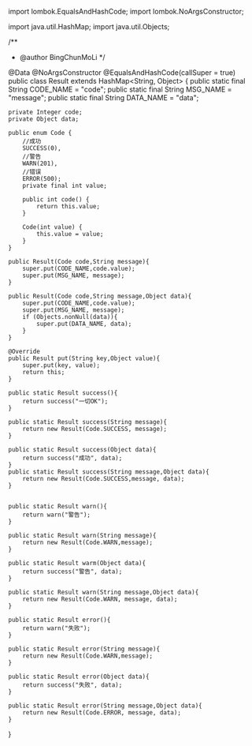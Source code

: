 
import lombok.EqualsAndHashCode;
import lombok.NoArgsConstructor;

import java.util.HashMap;
import java.util.Objects;

/**
 * @author BingChunMoLi
 */

@Data
@NoArgsConstructor
@EqualsAndHashCode(callSuper = true)
public class Result extends HashMap<String, Object> {
    public static final String CODE_NAME = "code";
    public static final String MSG_NAME = "message";
    public static final String DATA_NAME = "data";

    private Integer code;
    private Object data;

    public enum Code {
        //成功
        SUCCESS(0),
        //警告
        WARN(201),
        //错误
        ERROR(500);
        private final int value;

        public int code() {
            return this.value;
        }

        Code(int value) {
            this.value = value;
        }
    }

    public Result(Code code,String message){
        super.put(CODE_NAME,code.value);
        super.put(MSG_NAME, message);
    }

    public Result(Code code,String message,Object data){
        super.put(CODE_NAME,code.value);
        super.put(MSG_NAME, message);
        if (Objects.nonNull(data)){
            super.put(DATA_NAME, data);
        }
    }

    @Override
    public Result put(String key,Object value){
        super.put(key, value);
        return this;
    }

    public static Result success(){
        return success("一切OK");
    }

    public static Result success(String message){
        return new Result(Code.SUCCESS, message);
    }

    public static Result success(Object data){
        return success("成功", data);
    }
    public static Result success(String message,Object data){
        return new Result(Code.SUCCESS,message, data);
    }


    public static Result warn(){
        return warn("警告");
    }

    public static Result warn(String message){
        return new Result(Code.WARN,message);
    }

    public static Result warm(Object data){
        return success("警告", data);
    }

    public static Result warn(String message,Object data){
        return new Result(Code.WARN, message, data);
    }

    public static Result error(){
        return warn("失败");
    }

    public static Result error(String message){
        return new Result(Code.WARN,message);
    }

    public static Result error(Object data){
        return success("失败", data);
    }

    public static Result error(String message,Object data){
        return new Result(Code.ERROR, message, data);
    }

}
